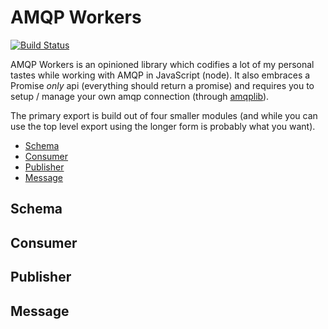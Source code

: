 # AMQP Workers

[![Build Status](https://travis-ci.org/lightsofapollo/amqpworkers.png)](https://travis-ci.org/lightsofapollo/amqpworkers)

AMQP Workers is an opinioned library which codifies a lot of my personal
tastes while working with AMQP in JavaScript (node). It also embraces a
Promise _only_ api (everything should return a promise) and requires you
to setup / manage your own amqp connection (through [amqplib](https://npmjs.org/package/amqplib)).

The primary export is build out of four smaller modules (and while you
can use the top level export using the longer form is probably what you
want).

- [Schema](#schema)
- [Consumer](#consumer)
- [Publisher](#publisher)
- [Message](#message)


## Schema


## Consumer


## Publisher


## Message
